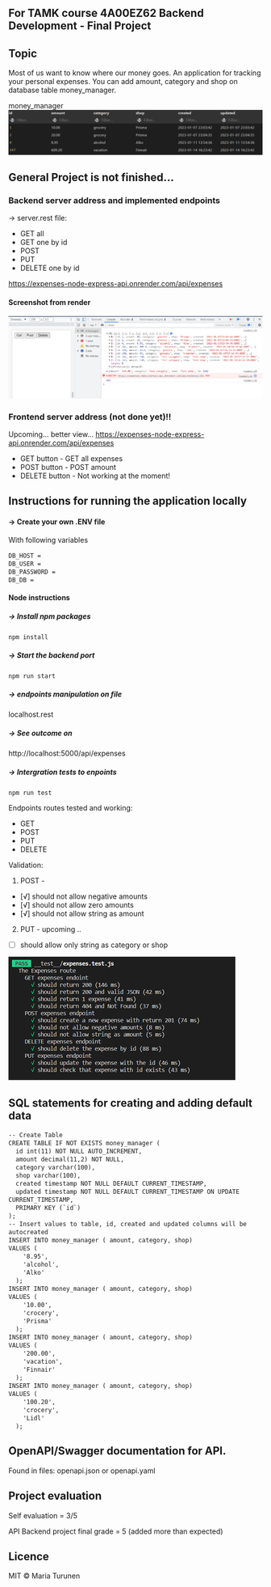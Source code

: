 ## For TAMK course 4A00EZ62 Backend Development - Final Project

## Topic

Most of us want to know where our money goes. An application for tracking your personal expenses.
You can add amount, category and shop on database table money_manager.

money_manager
![image](./images/money_manager-table.png)


## General Project is not finished...

### Backend server address and implemented endpoints

-> server.rest file:
+ GET all
+ GET one by id
+ POST
+ PUT
+ DELETE one by id

https://expenses-node-express-api.onrender.com/api/expenses

#### Screenshot from render

![image](./images/onrender-screen.png)


### Frontend server address (not done yet)!!

Upcoming... better view...
https://expenses-node-express-api.onrender.com/api/expenses

+ GET button - GET all expenses
+ POST button - POST amount
+ DELETE button - Not working at the moment!

## Instructions for running the application locally

#### -> Create your own .ENV file
With following variables

```
DB_HOST =
DB_USER =
DB_PASSWORD =
DB_DB =
```

#### Node instructions

##### -> Install npm packages
`npm install`

##### -> Start the backend port
`npm run start`

##### -> endpoints manipulation on file
localhost.rest

##### -> See outcome on
http://localhost:5000/api/expenses

##### -> Intergration tests to enpoints
`npm run test`


Endpoints routes tested and working:
+ GET
+ POST
+ PUT
+ DELETE

Validation:
1. POST  -
- [√] should not allow negative amounts
- [√] should not allow zero amounts
- [√] should not allow string as amount
2. PUT - upcoming ..
- [ ] should allow only string as category or shop


![image](./images/test.png)


## SQL statements for creating and adding default data
```
-- Create Table
CREATE TABLE IF NOT EXISTS money_manager (
  id int(11) NOT NULL AUTO_INCREMENT,
  amount decimal(11,2) NOT NULL,
  category varchar(100),
  shop varchar(100),
  created timestamp NOT NULL DEFAULT CURRENT_TIMESTAMP,
  updated timestamp NOT NULL DEFAULT CURRENT_TIMESTAMP ON UPDATE CURRENT_TIMESTAMP,
  PRIMARY KEY (`id`)
);
-- Insert values to table, id, created and updated columns will be autocreated
INSERT INTO money_manager ( amount, category, shop)
VALUES (
    '8.95',
    'alcohol',
    'Alko'
  );
INSERT INTO money_manager ( amount, category, shop)
VALUES (
    '10.00',
    'crocery',
    'Prisma'
  );
INSERT INTO money_manager ( amount, category, shop)
VALUES (
    '200.00',
    'vacation',
    'Finnair'
  );
INSERT INTO money_manager ( amount, category, shop)
VALUES (
    '100.20',
    'crocery',
    'Lidl'
  );

```
## OpenAPI/Swagger documentation for API.

Found in files:
openapi.json
or
openapi.yaml


## Project evaluation

Self evaluation = 3/5

API Backend project final grade = 5 (added more than expected)


## Licence

MIT © Maria Turunen
